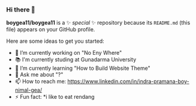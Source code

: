 ### Hi there 👋


**boygea11/boygea11** is a ✨ _special_ ✨ repository because its `README.md` (this file) appears on your GitHub profile.

Here are some ideas to get you started:

- 🔭 I’m currently working on "No Eny Where"
- 📚 I'm currently studing at Gunadarma University
- 🌱 I’m currently learning "How to Build Website Theme"
- 💬 Ask me about "?"
- 📫 How to reach me: https://www.linkedin.com/in/indra-pramana-boy-nimal-gea/
- ⚡ Fun fact: *i like to eat rendang

